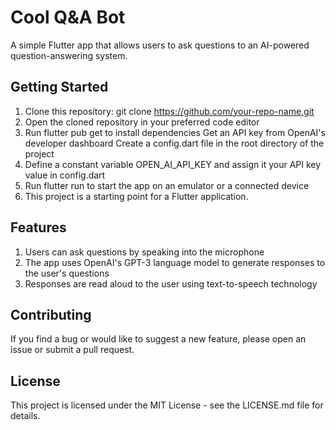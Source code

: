 # Cool Q&A Bot

A simple Flutter app that allows users to ask questions to an AI-powered question-answering system.

## Getting Started
1. Clone this repository: git clone https://github.com/your-repo-name.git
2. Open the cloned repository in your preferred code editor
3. Run flutter pub get to install dependencies
Get an API key from OpenAI's developer dashboard
Create a config.dart file in the root directory of the project
4. Define a constant variable OPEN_AI_API_KEY and assign it your API key value in config.dart
5. Run flutter run to start the app on an emulator or a connected device
6. This project is a starting point for a Flutter application.

## Features

1. Users can ask questions by speaking into the microphone
2. The app uses OpenAI's GPT-3 language model to generate responses to the user's questions
3. Responses are read aloud to the user using text-to-speech technology

## Contributing
If you find a bug or would like to suggest a new feature, please open an issue or submit a pull request.

## License
This project is licensed under the MIT License - see the LICENSE.md file for details.